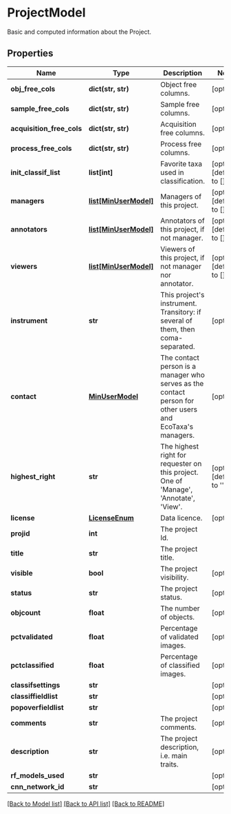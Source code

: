 # ProjectModel

Basic and computed information about the Project.
## Properties
Name | Type | Description | Notes
------------ | ------------- | ------------- | -------------
**obj_free_cols** | **dict(str, str)** | Object free columns. | [optional] 
**sample_free_cols** | **dict(str, str)** | Sample free columns. | [optional] 
**acquisition_free_cols** | **dict(str, str)** | Acquisition free columns. | [optional] 
**process_free_cols** | **dict(str, str)** | Process free columns. | [optional] 
**init_classif_list** | **list[int]** | Favorite taxa used in classification. | [optional] [default to []]
**managers** | [**list[MinUserModel]**](MinUserModel.md) | Managers of this project. | [optional] [default to []]
**annotators** | [**list[MinUserModel]**](MinUserModel.md) | Annotators of this project, if not manager. | [optional] [default to []]
**viewers** | [**list[MinUserModel]**](MinUserModel.md) | Viewers of this project, if not manager nor annotator. | [optional] [default to []]
**instrument** | **str** | This project&#39;s instrument. Transitory: if several of them, then coma-separated. | [optional] 
**contact** | [**MinUserModel**](MinUserModel.md) | The contact person is a manager who serves as the contact person for other users and EcoTaxa&#39;s managers. | [optional] 
**highest_right** | **str** | The highest right for requester on this project. One of &#39;Manage&#39;, &#39;Annotate&#39;, &#39;View&#39;. | [optional] [default to '']
**license** | [**LicenseEnum**](LicenseEnum.md) | Data licence. | [optional] 
**projid** | **int** | The project Id. | 
**title** | **str** | The project title. | 
**visible** | **bool** | The project visibility. | [optional] 
**status** | **str** | The project status. | [optional] 
**objcount** | **float** | The number of objects. | [optional] 
**pctvalidated** | **float** | Percentage of validated images. | [optional] 
**pctclassified** | **float** | Percentage of classified images. | [optional] 
**classifsettings** | **str** |  | [optional] 
**classiffieldlist** | **str** |  | [optional] 
**popoverfieldlist** | **str** |  | [optional] 
**comments** | **str** | The project comments. | [optional] 
**description** | **str** | The project description, i.e. main traits. | [optional] 
**rf_models_used** | **str** |  | [optional] 
**cnn_network_id** | **str** |  | [optional] 

[[Back to Model list]](../README.md#documentation-for-models) [[Back to API list]](../README.md#documentation-for-api-endpoints) [[Back to README]](../README.md)


